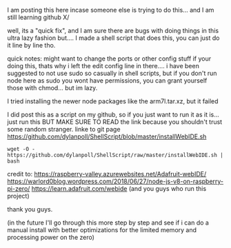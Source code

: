 
I am posting this here incase someone else is trying to do this... and I am still learning github X/

well, its a "quick fix", and I am sure there are bugs with doing things in this ultra lazy fashion but....
I made a shell script that does this, you can just do it line by line tho.

quick notes:
might want to change the ports or other config stuff if your doing this, thats why i left the edit config line in there....
i have been suggested  to not use sudo so casually in shell scripts, but if you don't run node here as sudo you wont have permissions, you can grant yourself those with chmod... but im lazy.
 
 I tried installing the newer node packages like the arm7l.tar.xz, but it failed

I did post this as a script on my github, so if you just want to run it as it is... just run this BUT MAKE SURE TO READ the link because you shouldn't trust some random stranger. linke to git page 
https://github.com/dylanpoll/ShellScript/blob/master/installWebIDE.sh

`wget -O - https://github.com/dylanpoll/ShellScript/raw/master/installWebIDE.sh | bash`

credit to:
https://raspberry-valley.azurewebsites.net/Adafruit-webIDE/
https://warlord0blog.wordpress.com/2018/06/27/node-js-v8-on-raspberry-pi-zero/
https://learn.adafruit.com/webide
(and you guys who run this project)

thank you guys.

(in the future I'll go through this more step by step and see if i can do a manual install with better optimizations for the limited memory and processing power on the zero)
